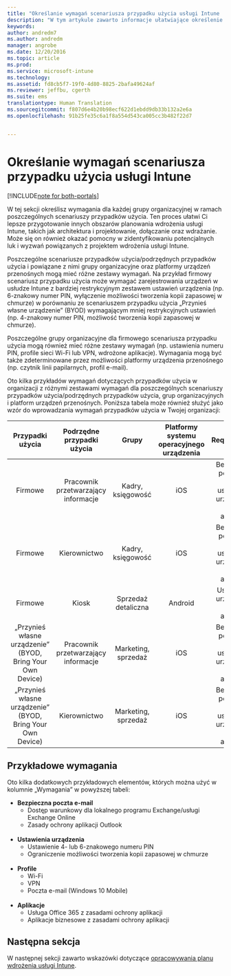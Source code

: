 ```yaml
---
title: "Określanie wymagań scenariusza przypadku użycia usługi Intune | Microsoft Docs"
description: "W tym artykule zawarto informacje ułatwiające określenie wymagań scenariusza przypadku użycia i podrzędnego przypadku użycia usługi Intune dla opartego tylko na chmurze wdrożenia usługi Microsoft Intune."
keywords: 
author: andredm7
ms.author: andredm
manager: angrobe
ms.date: 12/20/2016
ms.topic: article
ms.prod: 
ms.service: microsoft-intune
ms.technology: 
ms.assetid: fd8cb5f7-19f0-4d80-8825-2bafa49624af
ms.reviewer: jeffbu, cgerth
ms.suite: ems
translationtype: Human Translation
ms.sourcegitcommit: f807d6e4b20b98ecf622d1ebdd9db33b132a2e6a
ms.openlocfilehash: 91b25fe35c6a1f8a554d543ca005cc3b482f22d7


---
```


# <a name="determine-intune-use-case-scenario-requirements"></a>Określanie wymagań scenariusza przypadku użycia usługi Intune

[!INCLUDE[note for both-portals](../includes/note-for-both-portals.md)]

W tej sekcji określisz wymagania dla każdej grupy organizacyjnej w ramach poszczególnych scenariuszy przypadków użycia. Ten proces ułatwi Ci lepsze przygotowanie innych obszarów planowania wdrożenia usługi Intune, takich jak architektura i projektowanie, dołączanie oraz wdrażanie. Może się on również okazać pomocny w zidentyfikowaniu potencjalnych luk i wyzwań powiązanych z projektem wdrożenia usługi Intune.

Poszczególne scenariusze przypadków użycia/podrzędnych przypadków użycia i powiązane z nimi grupy organizacyjne oraz platformy urządzeń przenośnych mogą mieć różne zestawy wymagań. Na przykład firmowy scenariusz przypadku użycia może wymagać zarejestrowania urządzeń w usłudze Intune z bardziej restrykcyjnym zestawem ustawień urządzenia (np. 6-znakowy numer PIN, wyłączenie możliwości tworzenia kopii zapasowej w chmurze) w porównaniu ze scenariuszem przypadku użycia „Przynieś własne urządzenie” (BYOD) wymagającym mniej restrykcyjnych ustawień (np. 4-znakowy numer PIN, możliwość tworzenia kopii zapasowej w chmurze).

Poszczególne grupy organizacyjne dla firmowego scenariusza przypadku użycia mogą również mieć różne zestawy wymagań (np. ustawienia numeru PIN, profile sieci Wi-Fi lub VPN, wdrożone aplikacje). Wymagania mogą być także zdeterminowane przez możliwości platformy urządzenia przenośnego (np. czytnik linii papilarnych, profil e-mail).

Oto kilka przykładów wymagań dotyczących przypadków użycia w organizacji z różnymi zestawami wymagań dla poszczególnych scenariuszy przypadków użycia/podrzędnych przypadków użycia, grup organizacyjnych i platform urządzeń przenośnych. Poniższa tabela może również służyć jako wzór do wprowadzania wymagań przypadków użycia w Twojej organizacji:

| **Przypadki użycia** | **Podrzędne przypadki użycia** | **Grupy** | **Platformy systemu operacyjnego urządzenia** | **Requirements** |
|:---:|:---:|:---:|:---:|:---:|
| Firmowe | Pracownik przetwarzający informacje | Kadry, księgowość | iOS | Bezpieczna poczta e-mail, ustawienia urządzenia, profile, aplikacje |                                                          
| Firmowe | Kierownictwo | Kadry, księgowość | iOS | Bezpieczna poczta e-mail, ustawienia urządzenia, profile, aplikacje |                                                         
| Firmowe | Kiosk | Sprzedaż detaliczna | Android | Ustawienia urządzenia, profile, aplikacje |
| „Przynieś własne urządzenie” (BYOD, Bring Your Own Device) | Pracownik przetwarzający informacje | Marketing, sprzedaż | iOS | Bezpieczna poczta e-mail, ustawienia urządzenia, profile, aplikacje |                                                         
| „Przynieś własne urządzenie” (BYOD, Bring Your Own Device) | Kierownictwo | Marketing, sprzedaż | iOS | Bezpieczna poczta e-mail, ustawienia urządzenia, profile, aplikacje |

## <a name="examples-of-requirements"></a>Przykładowe wymagania

Oto kilka dodatkowych przykładowych elementów, których można użyć w kolumnie „Wymagania” w powyższej tabeli:

- **Bezpieczna poczta e-mail**
    - Dostęp warunkowy dla lokalnego programu Exchange/usługi Exchange Online
    - Zasady ochrony aplikacji Outlook
<br></br>
- **Ustawienia urządzenia**
    - Ustawienie 4- lub 6-znakowego numeru PIN
    - Ograniczenie możliwości tworzenia kopii zapasowej w chmurze
<br></br>
- **Profile**
    - Wi-Fi
    - VPN
    - Poczta e-mail (Windows 10 Mobile)
<br></br>
- **Aplikacje**
    - Usługa Office 365 z zasadami ochrony aplikacji
    - Aplikacje biznesowe z zasadami ochrony aplikacji

## <a name="next-section"></a>Następna sekcja

W następnej sekcji zawarto wskazówki dotyczące [opracowywania planu wdrożenia usługi Intune](section-4-develop-a-rollout-plan.md).



<!--HONumber=Dec16_HO5-->


